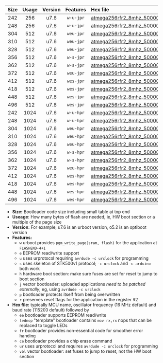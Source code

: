 |Size|Usage|Version|Features|Hex file|
|:-:|:-:|:-:|:-:|:--|
|242|256|u7.6|`w-u-jpr`|[atmega256rfr2_8mhz_500000bps_ur_vbl.hex](https://raw.githubusercontent.com/stefanrueger/urboot/main//atmega256rfr2_8mhz_500000bps_ur_vbl.hex)|
|248|256|u7.6|`w-u-jpr`|[atmega256rfr2_8mhz_500000bps_lednop_ur_vbl.hex](https://raw.githubusercontent.com/stefanrueger/urboot/main//atmega256rfr2_8mhz_500000bps_lednop_ur_vbl.hex)|
|304|512|u7.6|`weu-jpr`|[atmega256rfr2_8mhz_500000bps_ee_ur_vbl.hex](https://raw.githubusercontent.com/stefanrueger/urboot/main//atmega256rfr2_8mhz_500000bps_ee_ur_vbl.hex)|
|310|512|u7.6|`weu-jpr`|[atmega256rfr2_8mhz_500000bps_ee_lednop_ur_vbl.hex](https://raw.githubusercontent.com/stefanrueger/urboot/main//atmega256rfr2_8mhz_500000bps_ee_lednop_ur_vbl.hex)|
|328|512|u7.6|`weu-jpr`|[atmega256rfr2_8mhz_500000bps_ee_lednop_fr_ur_vbl.hex](https://raw.githubusercontent.com/stefanrueger/urboot/main//atmega256rfr2_8mhz_500000bps_ee_lednop_fr_ur_vbl.hex)|
|356|512|u7.6|`w-s-jpr`|[atmega256rfr2_8mhz_500000bps_vbl.hex](https://raw.githubusercontent.com/stefanrueger/urboot/main//atmega256rfr2_8mhz_500000bps_vbl.hex)|
|362|512|u7.6|`w-s-jpr`|[atmega256rfr2_8mhz_500000bps_lednop_vbl.hex](https://raw.githubusercontent.com/stefanrueger/urboot/main//atmega256rfr2_8mhz_500000bps_lednop_vbl.hex)|
|372|512|u7.6|`weu-jpr`|[atmega256rfr2_8mhz_500000bps_ee_lednop_fr_ce_ur_vbl.hex](https://raw.githubusercontent.com/stefanrueger/urboot/main//atmega256rfr2_8mhz_500000bps_ee_lednop_fr_ce_ur_vbl.hex)|
|412|512|u7.6|`wes-jpr`|[atmega256rfr2_8mhz_500000bps_ee_vbl.hex](https://raw.githubusercontent.com/stefanrueger/urboot/main//atmega256rfr2_8mhz_500000bps_ee_vbl.hex)|
|418|512|u7.6|`wes-jpr`|[atmega256rfr2_8mhz_500000bps_ee_lednop_vbl.hex](https://raw.githubusercontent.com/stefanrueger/urboot/main//atmega256rfr2_8mhz_500000bps_ee_lednop_vbl.hex)|
|448|512|u7.6|`wes-jpr`|[atmega256rfr2_8mhz_500000bps_ee_lednop_fr_vbl.hex](https://raw.githubusercontent.com/stefanrueger/urboot/main//atmega256rfr2_8mhz_500000bps_ee_lednop_fr_vbl.hex)|
|496|512|u7.6|`wes-jpr`|[atmega256rfr2_8mhz_500000bps_ee_lednop_fr_ce_vbl.hex](https://raw.githubusercontent.com/stefanrueger/urboot/main//atmega256rfr2_8mhz_500000bps_ee_lednop_fr_ce_vbl.hex)|
|242|1024|u7.6|`w-u-hpr`|[atmega256rfr2_8mhz_500000bps_ur.hex](https://raw.githubusercontent.com/stefanrueger/urboot/main//atmega256rfr2_8mhz_500000bps_ur.hex)|
|248|1024|u7.6|`w-u-hpr`|[atmega256rfr2_8mhz_500000bps_lednop_ur.hex](https://raw.githubusercontent.com/stefanrueger/urboot/main//atmega256rfr2_8mhz_500000bps_lednop_ur.hex)|
|304|1024|u7.6|`weu-hpr`|[atmega256rfr2_8mhz_500000bps_ee_ur.hex](https://raw.githubusercontent.com/stefanrueger/urboot/main//atmega256rfr2_8mhz_500000bps_ee_ur.hex)|
|310|1024|u7.6|`weu-hpr`|[atmega256rfr2_8mhz_500000bps_ee_lednop_ur.hex](https://raw.githubusercontent.com/stefanrueger/urboot/main//atmega256rfr2_8mhz_500000bps_ee_lednop_ur.hex)|
|328|1024|u7.6|`weu-hpr`|[atmega256rfr2_8mhz_500000bps_ee_lednop_fr_ur.hex](https://raw.githubusercontent.com/stefanrueger/urboot/main//atmega256rfr2_8mhz_500000bps_ee_lednop_fr_ur.hex)|
|356|1024|u7.6|`w-s-hpr`|[atmega256rfr2_8mhz_500000bps.hex](https://raw.githubusercontent.com/stefanrueger/urboot/main//atmega256rfr2_8mhz_500000bps.hex)|
|362|1024|u7.6|`w-s-hpr`|[atmega256rfr2_8mhz_500000bps_lednop.hex](https://raw.githubusercontent.com/stefanrueger/urboot/main//atmega256rfr2_8mhz_500000bps_lednop.hex)|
|372|1024|u7.6|`weu-hpr`|[atmega256rfr2_8mhz_500000bps_ee_lednop_fr_ce_ur.hex](https://raw.githubusercontent.com/stefanrueger/urboot/main//atmega256rfr2_8mhz_500000bps_ee_lednop_fr_ce_ur.hex)|
|412|1024|u7.6|`wes-hpr`|[atmega256rfr2_8mhz_500000bps_ee.hex](https://raw.githubusercontent.com/stefanrueger/urboot/main//atmega256rfr2_8mhz_500000bps_ee.hex)|
|418|1024|u7.6|`wes-hpr`|[atmega256rfr2_8mhz_500000bps_ee_lednop.hex](https://raw.githubusercontent.com/stefanrueger/urboot/main//atmega256rfr2_8mhz_500000bps_ee_lednop.hex)|
|448|1024|u7.6|`wes-hpr`|[atmega256rfr2_8mhz_500000bps_ee_lednop_fr.hex](https://raw.githubusercontent.com/stefanrueger/urboot/main//atmega256rfr2_8mhz_500000bps_ee_lednop_fr.hex)|
|496|1024|u7.6|`wes-hpr`|[atmega256rfr2_8mhz_500000bps_ee_lednop_fr_ce.hex](https://raw.githubusercontent.com/stefanrueger/urboot/main//atmega256rfr2_8mhz_500000bps_ee_lednop_fr_ce.hex)|

- **Size:** Bootloader code size including small table at top end
- **Useage:** How many bytes of flash are needed, ie, HW boot section or a multiple of the page size
- **Version:** For example, u7.6 is an urboot version, o5.2 is an optiboot version
- **Features:**
  + `w` urboot provides `pgm_write_page(sram, flash)` for the application at `FLASHEND-4+1`
  + `e` EEPROM read/write support
  + `u` uses urprotocol requiring `avrdude -c urclock` for programming
  + `s` uses skeleton of STK500v1 protocol; `-c urclock` and `-c arduino` both work
  + `h` hardware boot section: make sure fuses are set for reset to jump to boot section
  + `j` vector bootloader: uploaded applications *need to be patched externally*, eg, using `avrdude -c urclock`
  + `p` bootloader protects itself from being overwritten
  + `r` preserves reset flags for the application in the register R2
- **Hex file:** typically MCU name, oscillator frequency (16 MHz default) and baud rate (115200 default) followed by
  + `ee` bootloader supports EEPROM read/write
  + `lednop` "template" bootloader contains `mov rx,rx` nops that can be replaced to toggle LEDs
  + `fr` bootloader provides non-essential code for smoother error handing
  + `ce` bootloader provides a chip erase command
  + `ur` uses urprotocol and requires `avrdude -c urclock` for programming
  + `vbl` vector bootloader: set fuses to jump to reset, not the HW boot section
